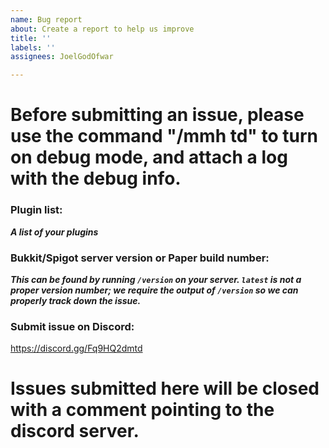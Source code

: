 ```yaml
---
name: Bug report
about: Create a report to help us improve
title: ''
labels: ''
assignees: JoelGodOfwar

---
```


# Before submitting an issue, please use the command "/mmh td" to turn on debug mode, and attach a log with the debug info.

### Plugin list:
___A list of your plugins___

### Bukkit/Spigot server version or Paper build number:
___This can be found by running `/version` on your server. `latest` is not a proper version number; we require the output of `/version` so we can properly track down the issue.___

### Submit issue on Discord:
https://discord.gg/Fq9HQ2dmtd

# Issues submitted here will be closed with a comment pointing to the discord server.
